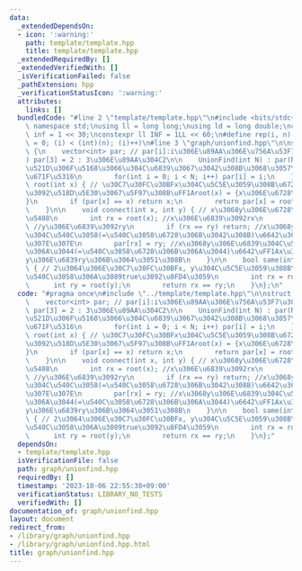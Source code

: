 ```yaml
---
data:
  _extendedDependsOn:
  - icon: ':warning:'
    path: template/template.hpp
    title: template/template.hpp
  _extendedRequiredBy: []
  _extendedVerifiedWith: []
  _isVerificationFailed: false
  _pathExtension: hpp
  _verificationStatusIcon: ':warning:'
  attributes:
    links: []
  bundledCode: "#line 2 \"template/template.hpp\"\n#include <bits/stdc++.h>\nusing\
    \ namespace std;\nusing ll = long long;\nusing ld = long double;\nconstexpr int\
    \ inf = 1 << 30;\nconstexpr ll INF = 1LL << 60;\n#define rep(i, n) for (int (i)\
    \ = 0; (i) < (int)(n); (i)++)\n#line 3 \"graph/unionfind.hpp\"\n\nstruct UnionFind\
    \ {\n    vector<int> par; // par[i]:i\u306E\u89AA\u306E\u756A\u53F7\u3000(\u4F8B\
    ) par[3] = 2 : 3\u306E\u89AA\u304C2\n\n    UnionFind(int N) : par(N) { //\u6700\
    \u521D\u306F\u5168\u3066\u304C\u6839\u3067\u3042\u308B\u3068\u3057\u3066\u521D\
    \u671F\u5316\n        for(int i = 0; i < N; i++) par[i] = i;\n    }\n\n    int\
    \ root(int x) { // \u30C7\u30FC\u30BFx\u304C\u5C5E\u3059\u308B\u6728\u306E\u6839\
    \u3092\u518D\u5E30\u3067\u5F97\u308B\uFF1Aroot(x) = {x\u306E\u6728\u306E\u6839\
    }\n        if (par[x] == x) return x;\n        return par[x] = root(par[x]);\n\
    \    }\n\n    void connect(int x, int y) { // x\u3068y\u306E\u6728\u3092\u4F75\
    \u5408\n        int rx = root(x); //x\u306E\u6839\u3092rx\n        int ry = root(y);\
    \ //y\u306E\u6839\u3092ry\n        if (rx == ry) return; //x\u3068y\u306E\u6839\
    \u304C\u540C\u3058(=\u540C\u3058\u6728\u306B\u3042\u308B)\u6642\u306F\u305D\u306E\
    \u307E\u307E\n        par[rx] = ry; //x\u3068y\u306E\u6839\u304C\u540C\u3058\u3067\
    \u306A\u3044(=\u540C\u3058\u6728\u306B\u306A\u3044)\u6642\uFF1Ax\u306E\u6839rx\u3092\
    y\u306E\u6839ry\u306B\u3064\u3051\u308B\n    }\n\n    bool same(int x, int y)\
    \ { // 2\u3064\u306E\u30C7\u30FC\u30BFx, y\u304C\u5C5E\u3059\u308B\u6728\u304C\
    \u540C\u3058\u306A\u3089true\u3092\u8FD4\u3059\n        int rx = root(x);\n  \
    \      int ry = root(y);\n        return rx == ry;\n    }\n};\n"
  code: "#pragma once\n#include \"../template/template.hpp\"\n\nstruct UnionFind {\n\
    \    vector<int> par; // par[i]:i\u306E\u89AA\u306E\u756A\u53F7\u3000(\u4F8B)\
    \ par[3] = 2 : 3\u306E\u89AA\u304C2\n\n    UnionFind(int N) : par(N) { //\u6700\
    \u521D\u306F\u5168\u3066\u304C\u6839\u3067\u3042\u308B\u3068\u3057\u3066\u521D\
    \u671F\u5316\n        for(int i = 0; i < N; i++) par[i] = i;\n    }\n\n    int\
    \ root(int x) { // \u30C7\u30FC\u30BFx\u304C\u5C5E\u3059\u308B\u6728\u306E\u6839\
    \u3092\u518D\u5E30\u3067\u5F97\u308B\uFF1Aroot(x) = {x\u306E\u6728\u306E\u6839\
    }\n        if (par[x] == x) return x;\n        return par[x] = root(par[x]);\n\
    \    }\n\n    void connect(int x, int y) { // x\u3068y\u306E\u6728\u3092\u4F75\
    \u5408\n        int rx = root(x); //x\u306E\u6839\u3092rx\n        int ry = root(y);\
    \ //y\u306E\u6839\u3092ry\n        if (rx == ry) return; //x\u3068y\u306E\u6839\
    \u304C\u540C\u3058(=\u540C\u3058\u6728\u306B\u3042\u308B)\u6642\u306F\u305D\u306E\
    \u307E\u307E\n        par[rx] = ry; //x\u3068y\u306E\u6839\u304C\u540C\u3058\u3067\
    \u306A\u3044(=\u540C\u3058\u6728\u306B\u306A\u3044)\u6642\uFF1Ax\u306E\u6839rx\u3092\
    y\u306E\u6839ry\u306B\u3064\u3051\u308B\n    }\n\n    bool same(int x, int y)\
    \ { // 2\u3064\u306E\u30C7\u30FC\u30BFx, y\u304C\u5C5E\u3059\u308B\u6728\u304C\
    \u540C\u3058\u306A\u3089true\u3092\u8FD4\u3059\n        int rx = root(x);\n  \
    \      int ry = root(y);\n        return rx == ry;\n    }\n};"
  dependsOn:
  - template/template.hpp
  isVerificationFile: false
  path: graph/unionfind.hpp
  requiredBy: []
  timestamp: '2023-10-06 22:55:38+09:00'
  verificationStatus: LIBRARY_NO_TESTS
  verifiedWith: []
documentation_of: graph/unionfind.hpp
layout: document
redirect_from:
- /library/graph/unionfind.hpp
- /library/graph/unionfind.hpp.html
title: graph/unionfind.hpp
---
```

